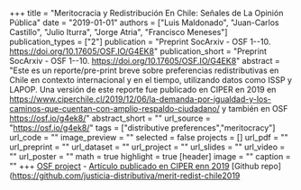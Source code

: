 +++
title = "Meritocracia y Redistribución En Chile: Señales de La Opinión Pública"
date = "2019-01-01"
authors = ["Luis Maldonado", "Juan-Carlos Castillo", "Julio Iturra", "Jorge Atria", "Francisco Meneses"]
publication_types = ["2"]
publication = "Preprint SocArxiv - OSF 1--10. https://doi.org/10.17605/OSF.IO/G4EK8"
publication_short = "Preprint SocArxiv - OSF 1--10. https://doi.org/10.17605/OSF.IO/G4EK8"
abstract = "Este es un reporte/pre-print breve sobre  preferencias redistributivas en Chile en contexto internacional y en el tiempo, utilizando datos como ISSP y LAPOP. Una versión de este reporte fue publicado en CIPER en 2019 en https://www.ciperchile.cl/2019/12/06/la-demanda-por-igualdad-y-los-caminos-que-cuentan-con-amplio-respaldo-ciudadano/ y también en OSF https://osf.io/g4ek8/"
abstract_short = ""
url_source = "https://osf.io/g4ek8/"
tags = ["distributive preferences","meritocracy"]
url_code = ""
image_preview = ""
selected = false
projects = []
url_pdf = ""
url_preprint = ""
url_dataset = ""
url_project = ""
url_slides = ""
url_video = ""
url_poster = ""
math = true
highlight = true
[header]
image = ""
caption = ""
+++
[OSF project](https://osf.io/g4ek8/)  - [Artículo publicado en CIPER enn 2019](https://www.ciperchile.cl/2019/12/06/la-demanda-por-igualdad-y-los-caminos-que-cuentan-con-amplio-respaldo-ciudadano/)  [Github repo](https://github.com/justicia-distributiva/merit-redist-chile2019
